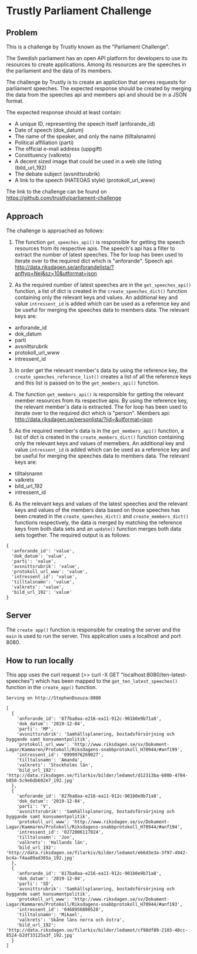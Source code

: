 # Trustly Parliament Challenge

## Problem

This is a challenge by Trustly known as the "Parliament Challenge".

The Swedish parliament has an open API platform for developers to use its resources to create applications. Among its resources are the speeches in the parliament and the data of its members.

The challenge by Trustly is to create an appliction that serves requests for parliament speeches. The expected response should be created by merging the data from the speeches api and members api and should be in a JSON format.

The expected response should at least contain:

- A unique ID, representing the speech itself (anforande_id)
- Date of speech (dok_datum)
- The name of the speaker, and only the name (tilltalsnamn)
- Political affiliation (parti)
- The official e-mail address (uppgift)
- Constituency (valkrets)
- A decent sized image that could be used in a web site listing (bild_url_192)
- The debate subject (avsnittsrubrik)
- A link to the speech (HATEOAS style) (protokoll_url_www)

The link to the challenge can be found on https://github.com/trustly/parliament-challenge

## Approach

The challenge is approached as follows:

1. The function `get_speeches_api()` is responsible for getting the speech resources from its respective apis. The speech's api has a filter to extract the number of latest speeches. The for loop has been used to iterate over to the required dict which is "anforande". Speech api: http://data.riksdagen.se/anforandelista/?anftyp=Nej&sz=10&utformat=json

2. As the required number of latest speeches are in the `get_speeches_api()` function, a list of dict is created in the `create_speeches_dict()` function containing only the relevant keys and values. An additional key and value `intressent_id` is added which can be used as a reference key and be useful for merging the speeches data to members data. The relevant keys are:
- anforande_id
- dok_datum
- parti
- avsnittsrubrik
- protokoll_url_www
- intressent_id 

3. In order get the relevant member's data by using the reference key, the `create_speeches_reference_list()` creates a list of all the reference keys and this list is passed on to the `get_members_api()` function.

4. The function `get_members_api()` is responsible for getting the relevant member resources from its respective apis. By using the reference key, the relevant member's data is extracted. The for loop has been used to iterate over to the required dict which is "person". Members api: http://data.riksdagen.se/personlista/?iid=&utformat=json

5. As the required member's data is in the `get_members_api()` function, a list of dict is created in the `create_members_dict()` function containing only the relevant keys and values of memebers. An additional key and value `intressent_id` is added which can be used as a reference key and be useful for merging the speeches data to members data. The relevant keys are: 
- tilltalsnamn
- valkrets 
- bild_url_192
- intressent_id

6. As the relevant keys and values of the latest speeches and the relevant keys and values of the members data based on those speeches has been created in the `create_speeches_dict()` and `create_members_dict()` functions respectively, the data is merged by matching the reference keys from both data sets and an `update()` function merges both data sets together. The required output is as follows:

```
{
  'anforande_id': 'value', 
  'dok_datum': 'value', 
  'parti': 'value', 
  'avsnittsrubrik': 'value', 
  'protokoll_url_www': 'value', 
  'intressent_id': 'value', 
  'tilltalsnamn': 'value', 
  'valkrets': 'value', 
  'bild_url_192': 'value'
}
```

## Server

The `create app()` function is responsible for creating the server and the `main` is used to run the server. This application uses a localhost and port 8080.

## How to run locally

This app uses the curl request (>> curl -X GET "localhost:8080/ten-latest-speeches") which has been mapped to the `get_ten_latest_speeches()` function in the `create_app()` function.

```
Serving on http://StephenDsouza:8080

[
  {
    'anforande_id': '877ba0aa-e216-ea11-912c-901b0e9b71a8', 
    'dok_datum': '2019-12-04', 
    'parti': 'MP', 
    'avsnittsrubrik': 'Samhällsplanering, bostadsförsörjning och byggande samt konsumentpolitik', 
    'protokoll_url_www': 'http://www.riksdagen.se/sv/Dokument-Lagar/Kammaren/Protokoll/Riksdagens-snabbprotokoll_H70944/#anf199', 
    'intressent_id': '0999976269027', 
    'tilltalsnamn': 'Amanda', 
    'valkrets': 'Stockholms län', 
    'bild_url_192': 'http://data.riksdagen.se/filarkiv/bilder/ledamot/d12313ba-680b-4784-b858-5c9e6db692e7_192.jpg'
  }, 
  {
    'anforande_id': '827ba0aa-e216-ea11-912c-901b0e9b71a8', 
    'dok_datum': '2019-12-04', 
    'parti': 'V', 
    'avsnittsrubrik': 'Samhällsplanering, bostadsförsörjning och byggande samt konsumentpolitik', 
    'protokoll_url_www': 'http://www.riksdagen.se/sv/Dokument-Lagar/Kammaren/Protokoll/Riksdagens-snabbprotokoll_H70944/#anf194', 
    'intressent_id': '0272006117024', 
    'tilltalsnamn': 'Jon', 
    'valkrets': 'Hallands län', 
    'bild_url_192': 'http://data.riksdagen.se/filarkiv/bilder/ledamot/e66d3e3a-3f97-4942-bc4a-f4aa89ad365a_192.jpg'
  }, 
  {
    'anforande_id': '817ba0aa-e216-ea11-912c-901b0e9b71a8', 
    'dok_datum': '2019-12-04', 
    'parti': 'SD', 
    'avsnittsrubrik': 'Samhällsplanering, bostadsförsörjning och byggande samt konsumentpolitik', 
    'protokoll_url_www': 'http://www.riksdagen.se/sv/Dokument-Lagar/Kammaren/Protokoll/Riksdagens-snabbprotokoll_H70944/#anf193', 
    'intressent_id': '0468956880528', 
    'tilltalsnamn': 'Mikael', 
    'valkrets': 'Skåne läns norra och östra', 
    'bild_url_192': 'http://data.riksdagen.se/filarkiv/bilder/ledamot/cf98df89-2103-40cc-8524-b2df33125a3f_192.jpg'
  }
]
```